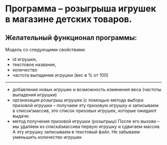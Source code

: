# Программа – розыгрыша игрушек в магазине детских товаров.
## Желательный функционал программы:
Модель со следующими свойствами:
* id игрушки,
* текстовое название,
* количество
* частота выпадения игрушки (вес в % от 100)
___
* добавление новых игрушек и возможность изменения веса (частоты выпадения игрушки)
* организация розыгрыш игрушек (с помощью метода выбора призовой игрушки – получаем эту призовую игрушку и записываем в список\массив, это список призовых игрушек, которые ожидают выдачи.
* метод получения призовой игрушки (розыгрыш)
После его вызова – мы удаляем из списка\массива первую игрушку и сдвигаем массив. А эту игрушку записываем в текстовый файл.
Не забываем уменьшить количество игрушек

